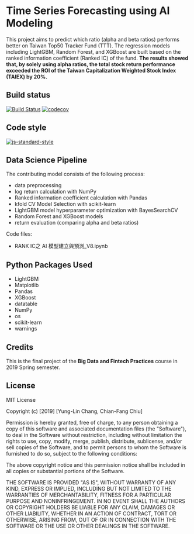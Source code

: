 # Time Series Forecasting using AI Modeling 
This project aims to predict which ratio (alpha and beta ratios) performs better on Taiwan Top50 Tracker Fund (TTT). The regression models including LightGBM, Random Forest, and XGBoost are built based on the ranked information coefficient (Ranked IC) of the fund. **The results showed that, by solely using alpha ratios, the total stock return performance exceeded the ROI of the Taiwan Capitalization Weighted Stock Index (TAIEX) by 20%.**


## Build status
[![Build Status](https://travis-ci.org/joemccann/dillinger.svg?branch=master)](https://travis-ci.org/joemccann/dillinger) [![codecov](https://codecov.io/gh/yunglinchang/timeseries_forecasting/branch/master/graph/badge.svg)](https://codecov.io/gh/yunglinchang/timeseries_forecasting)
## Code style
[![js-standard-style](https://img.shields.io/badge/code%20style-standard-brightgreen.svg?style=flat)](https://github.com/feross/standard)

## Data Science Pipeline
The contributing model consists of the following process:
 - data preprocessing
 - log return calculation with NumPy
 - Ranked information coefficient calculation with Pandas
 - kfold CV Model Selection with scikit-learn
 - LightGBM model hyperparameter optimization with BayesSearchCV
 - Random Forest and XGBoost models
 - return evaluation (comparing alpha and beta ratios)

Code files:
* RANK IC之 AI 模型建立與預測_V8.ipynb

## Python Packages Used
* LightGBM
* Matplotlib
* Pandas
* XGBoost
* datatable
* NumPy
* os
* scikit-learn
* warnings

## Credits
This is the final project of the **Big Data and Fintech Practices** course in 2019 Spring semester.

## License
MIT License

Copyright (c) [2019] [Yung-Lin Chang, Chian-Fang Chiu]

Permission is hereby granted, free of charge, to any person obtaining a copy
of this software and associated documentation files (the "Software"), to deal
in the Software without restriction, including without limitation the rights
to use, copy, modify, merge, publish, distribute, sublicense, and/or sell
copies of the Software, and to permit persons to whom the Software is
furnished to do so, subject to the following conditions:

The above copyright notice and this permission notice shall be included in all
copies or substantial portions of the Software.

THE SOFTWARE IS PROVIDED "AS IS", WITHOUT WARRANTY OF ANY KIND, EXPRESS OR
IMPLIED, INCLUDING BUT NOT LIMITED TO THE WARRANTIES OF MERCHANTABILITY,
FITNESS FOR A PARTICULAR PURPOSE AND NONINFRINGEMENT. IN NO EVENT SHALL THE
AUTHORS OR COPYRIGHT HOLDERS BE LIABLE FOR ANY CLAIM, DAMAGES OR OTHER
LIABILITY, WHETHER IN AN ACTION OF CONTRACT, TORT OR OTHERWISE, ARISING FROM,
OUT OF OR IN CONNECTION WITH THE SOFTWARE OR THE USE OR OTHER DEALINGS IN THE
SOFTWARE.
